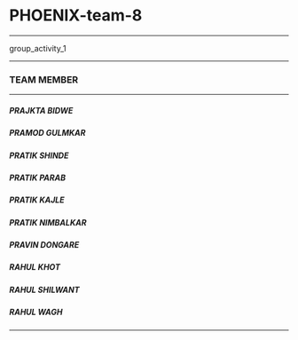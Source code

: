 # PHOENIX-team-8

---
group_activity_1

---
<h3>TEAM MEMBER </h3>

---
<h5>PRAJKTA BIDWE </h5>                          
<h5>PRAMOD GULMKAR </h5>
<h5>PRATIK SHINDE </h5>                                    
<h5>PRATIK PARAB</h5>
<h5>PRATIK KAJLE </h5>
<h5>PRATIK NIMBALKAR </h5>
<h5>PRAVIN DONGARE</h5>
<h5>RAHUL KHOT </h5>
<h5>RAHUL SHILWANT </h5>
<h5>RAHUL WAGH</h5>

---
